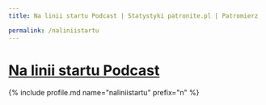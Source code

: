 ```yaml
---
title: Na linii startu Podcast | Statystyki patronite.pl | Patromierz

permalink: /naliniistartu
---
```


# [Na linii startu Podcast](https://patronite.pl/naliniistartu)

{% include profile.md name="naliniistartu" prefix="n" %}
